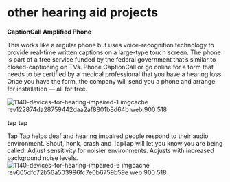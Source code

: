 # other hearing aid projects


**CaptionCall Amplified Phone**

This works like a regular phone but uses voice-recognition technology to provide real-time written captions on a large-type touch screen. The phone is part of a free service 
funded by the federal government that’s similar to closed-captioning on TVs. Phone CaptionCall or go online for a form that needs to be certified 
by a medical professional that you have a hearing loss. Once you have the form, the company will send you a phone and arrange for installation — all for free. 

![1140-devices-for-hearing-impaired-1 imgcache rev122874da28759442daa2af8801b8d64b web 900 518](https://user-images.githubusercontent.com/85502194/125187880-603f7f80-e24f-11eb-9dc8-31e8a7192bf6.jpg)

**tap tap**

Tap Tap helps deaf and hearing impaired people respond to their audio environment. Shout, honk, crash and TapTap will let you know you are being called. 
Adjust sensitivity for noisier environments. Adjusts with increased background noise levels.
![1140-devices-for-hearing-impaired-6 imgcache rev605dfc72b56a503996fc7e0b6759b59e web 900 518](https://user-images.githubusercontent.com/85502194/125188311-1788c600-e251-11eb-96bd-2dc09c9baddc.jpg)

